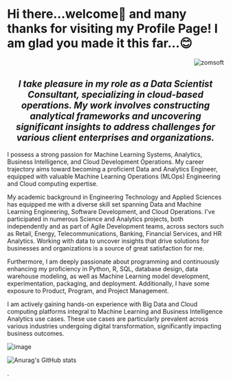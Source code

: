 # Hi there...welcome👋 and many thanks for visiting my Profile Page! I am glad you made it this far...😊

<div align="right">
    <img src="https://komarev.com/ghpvc/?username=zomsoft" alt="zomsoft">
</div>

<h2 align="center"><em>I take pleasure in my role as a Data Scientist Consultant, specializing in cloud-based operations. My work involves constructing analytical frameworks and uncovering significant insights to address challenges for various client enterprises and organizations.</em></h2>

I possess a strong passion for Machine Learning Systems, Analytics, Business Intelligence, and Cloud Development Operations. My career trajectory aims toward becoming a proficient Data and Analytics Engineer, equipped with valuable Machine Learning Operations (MLOps) Engineering and Cloud computing expertise.

My academic background in Engineering Technology and Applied Sciences has equipped me with a diverse skill set spanning Data and Machine Learning Engineering, Software Development, and Cloud Operations. I've participated in numerous Science and Analytics projects, both independently and as part of Agile Development teams, across sectors such as Retail, Energy, Telecommunications, Banking, Financial Services, and HR Analytics. Working with data to uncover insights that drive solutions for businesses and organizations is a source of great satisfaction for me.

Furthermore, I am deeply passionate about programming and continuously enhancing my proficiency in Python, R, SQL, database design, data warehouse modeling, as well as Machine Learning model development, experimentation, packaging, and deployment. Additionally, I have some exposure to Product, Program, and Project Management.

I am actively gaining hands-on experience with Big Data and Cloud computing platforms integral to Machine Learning and Business Intelligence Analytics use cases. These use cases are particularly prevalent across various industries undergoing digital transformation, significantly impacting business outcomes.


![image](https://github.com/zomsoft/promiseazom/assets/102996864/b3e87cc4-a875-4db3-b1a3-863ec8436cb0)



![Anurag's GitHub stats](https://github-readme-stats.vercel.app/api?username=zomsoft)



.
